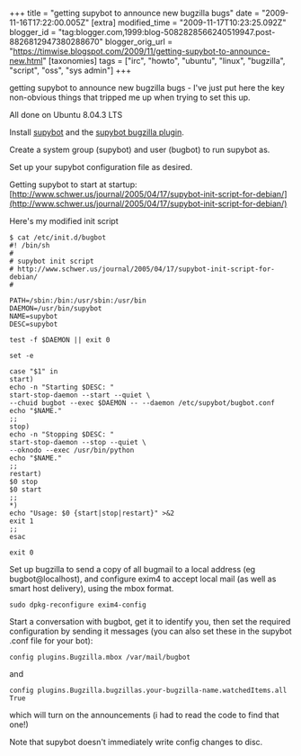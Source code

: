 +++
title = "getting supybot to announce new bugzilla bugs"
date = "2009-11-16T17:22:00.005Z"
[extra]
modified_time = "2009-11-17T10:23:25.092Z"
blogger_id = "tag:blogger.com,1999:blog-5082828566240519947.post-8826812947380288670"
blogger_orig_url = "https://timwise.blogspot.com/2009/11/getting-supybot-to-announce-new.html"
[taxonomies]
tags = ["irc", "howto", "ubuntu", "linux", "bugzilla", "script", "oss", "sys admin"]
+++

getting supybot to announce new bugzilla bugs - I've just put here the key non-obvious things that tripped me up when trying to set this up.

All done on Ubuntu 8.04.3 LTS

Install [supybot](http://sourceforge.net/projects/supybot/) and the [supybot bugzilla plugin](http://code.google.com/p/supybot-bugzilla/).

Create a system group (supybot) and user (bugbot) to run supybot as.

Set up your supybot configuration file as desired.

Getting supybot to start at startup:
[http://www.schwer.us/journal/2005/04/17/supybot-init-script-for-debian/](http://www.schwer.us/journal/2005/04/17/supybot-init-script-for-debian/)

Here's my modified init script

```
$ cat /etc/init.d/bugbot
#! /bin/sh
#
# supybot init script
# http://www.schwer.us/journal/2005/04/17/supybot-init-script-for-debian/
#

PATH=/sbin:/bin:/usr/sbin:/usr/bin
DAEMON=/usr/bin/supybot
NAME=supybot
DESC=supybot

test -f $DAEMON || exit 0

set -e

case "$1" in
start)
echo -n "Starting $DESC: "
start-stop-daemon --start --quiet \
--chuid bugbot --exec $DAEMON -- --daemon /etc/supybot/bugbot.conf
echo "$NAME."
;;
stop)
echo -n "Stopping $DESC: "
start-stop-daemon --stop --quiet \
--oknodo --exec /usr/bin/python
echo "$NAME."
;;
restart)
$0 stop
$0 start
;;
*)
echo "Usage: $0 {start|stop|restart}" >&2
exit 1
;;
esac

exit 0
```

Set up bugzilla to send a copy of all bugmail to a local address (eg bugbot@localhost), and configure exim4 to accept local mail (as well as smart host delivery), using the mbox format.

    sudo dpkg-reconfigure exim4-config

Start a conversation with bugbot, get it to identify you, then set the required configuration by sending it messages (you can also set these in the supybot .conf file for your bot):

    config plugins.Bugzilla.mbox /var/mail/bugbot

and

    config plugins.Bugzilla.bugzillas.your-bugzilla-name.watchedItems.all True

which will turn on the announcements (i had to read the code to find that one!)

Note that supybot doesn't immediately write config changes to disc.
